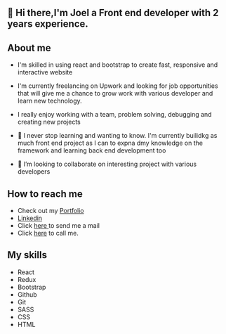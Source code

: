 ## 👋 Hi there,I'm Joel a Front end developer with 2 years experience.

## About me
- I'm skilled in using react and bootstrap to create fast, responsive and interactive website
- I'm currently freelancing on Upwork and looking for job opportunities that will give me a chance to grow work with various developer and learn new technology.

- I really enjoy working with a team, problem solving, debugging and creating new projects
- 🌱 I never stop learning and wanting to know. I'm currently builidkg as much front end project as I can to expna dmy knowledge on the framework and learning back end development too 
- 💞️ I’m looking to collaborate on interesting project with various developers

## How to reach me

- Check out my <a href="joelyoung2020.github.io">Portfolio</a>
- <a href="www.linkedin.com/in/joel-okebugwu-6762b3240">Linkedin</a>
- Click <a href="mailto:joelokebugwu1998@gmail.com"> here </a> to send me a mail
- Click <a href="tel:+2349038245421"> here</a> to call me.


## My skills
- React
- Redux
- Bootstrap
- Github
- Git
- SASS
- CSS
- HTML


<!---
joelyoung2020/joelyoung2020 is a ✨ special ✨ repository because its `README.md` (this file) appears on your GitHub profile.
You can click the Preview link to take a look at your changes.
--->
